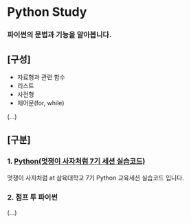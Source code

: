 # Python Study
### 파이썬의 문법과 기능을 알아봅니다.

## [구성]

- 자료형과 관련 함수
- 리스트
- 사전형
- 제어문(for, while)

(...)

## [구분]

### 1. [Python(멋쟁이 사자처럼 7기 세션 실습코드)](./likelionExam)

멋쟁이 사자처럼 at 삼육대학교 7기 Python 교육세션 실습코드 입니다.



### 2. 점프 투 파이썬

(...)